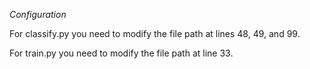 *Configuration*

For classify.py you need to modify the file path at lines 48, 49, and 99.

For train.py you need to modify the file path at line 33.
